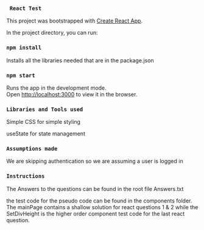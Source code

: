 ### ` React Test`


This project was bootstrapped with [Create React App](https://github.com/facebook/create-react-app).

In the project directory, you can run:

### `npm install`

Installs all the libraries needed that are in the package.json

### `npm start`

Runs the app in the development mode.\
Open [http://localhost:3000](http://localhost:3000) to view it in the browser.


### `Libraries and Tools used`

Simple CSS for  simple styling

useState for state management

### `Assumptions made`

We are skipping authentication so we are assuming a user is logged in

### `Instructions`

The Answers to the questions can be found in the root file Answers.txt

the test code for the pseudo code can be found in the components folder. The mainPage contains a shallow solution for react questions 1 & 2 while the SetDivHeight is the higher order component test code for the last react question.

